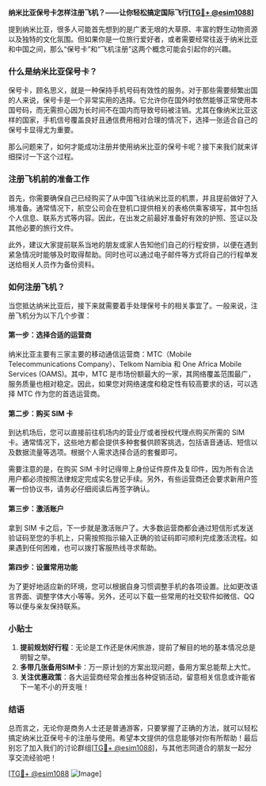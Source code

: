**纳米比亚保号卡怎样注册飞机？——让你轻松搞定国际飞行[[TG💪+ @esim1088](https://t.me/s/esim1088)]**

提到纳米比亚，很多人可能首先想到的是广袤无垠的大草原、丰富的野生动物资源以及独特的文化氛围。但如果你是一位旅行爱好者，或者需要经常往返于纳米比亚和中国之间，那么“保号卡”和“飞机注册”这两个概念可能会引起你的兴趣。

### 什么是纳米比亚保号卡？

保号卡，顾名思义，就是一种保持手机号码有效性的服务。对于那些需要频繁出国的人来说，保号卡是一个非常实用的选择。它允许你在国外时依然能够正常使用本国号码，而无需担心因为长时间不在国内而导致号码被注销。尤其在像纳米比亚这样的国家，手机信号覆盖良好且通信费用相对合理的情况下，选择一张适合自己的保号卡显得尤为重要。

那么问题来了，如何才能成功注册并使用纳米比亚的保号卡呢？接下来我们就来详细探讨一下这个过程。

### 注册飞机前的准备工作

首先，你需要确保自己已经购买了从中国飞往纳米比亚的机票，并且提前做好了入境准备。通常情况下，航空公司会在登机口提供相关的表格供乘客填写，其中包括个人信息、联系方式等内容。因此，在出发之前最好准备好有效的护照、签证以及其他必要的旅行文件。

此外，建议大家提前联系当地的朋友或家人告知他们自己的行程安排，以便在遇到紧急情况时能够及时取得帮助。同时也可以通过电子邮件等方式将自己的行程单发送给相关人员作为备份资料。

### 如何注册飞机？

当您抵达纳米比亚后，接下来就需要着手处理保号卡的相关事宜了。一般来说，注册飞机分为以下几个步骤：

#### 第一步：选择合适的运营商

纳米比亚主要有三家主要的移动通信运营商：MTC（Mobile Telecommunications Company）、Telkom Namibia 和 One Africa Mobile Services (OAMS)。其中，MTC 是市场份额最大的一家，其网络覆盖范围最广，服务质量也相对稳定。因此，如果您对网络速度和稳定性有较高要求的话，可以选择 MTC 作为您的首选运营商。

#### 第二步：购买 SIM 卡

到达机场后，您可以直接前往机场内的营业厅或者授权代理点购买所需的 SIM 卡。通常情况下，这些地方都会提供多种套餐供顾客挑选，包括语音通话、短信以及数据流量等选项。根据个人需求选择合适的套餐即可。

需要注意的是，在购买 SIM 卡时记得带上身份证件原件及复印件，因为所有合法用户都必须按照法律规定完成实名登记手续。另外，有些运营商还会要求新用户签署一份协议书，请务必仔细阅读后再签字确认。

#### 第三步：激活账户

拿到 SIM 卡之后，下一步就是激活账户了。大多数运营商都会通过短信形式发送验证码至您的手机上，只需按照指示输入正确的验证码即可顺利完成激活流程。如果遇到任何困难，也可以拨打客服热线寻求帮助。

#### 第四步：设置常用功能

为了更好地适应新的环境，您可以根据自身习惯调整手机的各项设置。比如更改语言界面、调整字体大小等等。另外，还可以下载一些常用的社交软件如微信、QQ 等以便与亲友保持联系。

### 小贴士

1. **提前规划好行程**：无论是工作还是休闲旅游，提前了解目的地的基本情况总是明智之举。
2. **多带几张备用SIM卡**：万一原计划的方案出现问题，备用方案总能帮上大忙。
3. **关注优惠政策**：各大运营商经常会推出各种促销活动，留意相关信息或许能省下一笔不小的开支哦！

### 结语

总而言之，无论你是商务人士还是普通游客，只要掌握了正确的方法，就可以轻松搞定纳米比亚保号卡的注册与使用。希望本文提供的信息能够对你有所帮助！最后别忘了加入我们的讨论群组[[TG💪+ @esim1088](https://t.me/s/esim1088)]，与其他志同道合的朋友一起分享交流经验吧！

[[TG💪+ @esim1088](https://t.me/s/esim1088) ![Image](https://i.postimg.cc/4NQfJmqS/Snipaste-2025-05-13-00-14-12.png)]